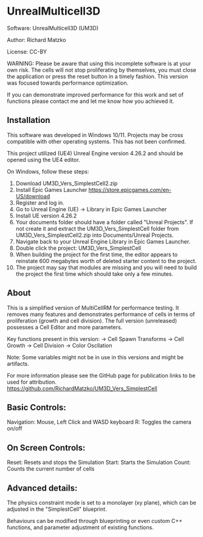 # UnrealMulticell3D

Software: UnrealMulticell3D (UM3D)

Author: Richard Matzko

License: CC-BY

WARNING: Please be aware that using this incomplete software is at your own risk. The cells will not stop proliferating by themselves, you must close the application or press the reset button in a timely fashion. This version was focused towards performance optimization.

If you can demonstrate improved performance for this work and set of functions please contact me and let me know how you achieved it.

Installation
------------
This software was developed in Windows 10/11. Projects may be cross compatible with other operating systems. This has not been confirmed.

This project utilized (UE4) Unreal Engine version 4.26.2 and should be opened using the UE4 editor.

On Windows, follow these steps:

1. Download UM3D_Vers_SimplestCell2.zip
1. Install Epic Games Launcher https://store.epicgames.com/en-US/download
2. Register and log in.
3. Go to Unreal Engine (UE) -> Library in Epic Games Launcher
4. Install UE version 4.26.2
5. Your documents folder should have a folder called "Unreal Projects". If not create it and extract the UM3D_Vers_SimplestCell folder from UM3D_Vers_SimplestCell2.zip into Documents/Unreal Projects.
6. Navigate back to your Unreal Engine Library in Epic Games Launcher.
7. Double click the project: UM3D_Vers_SimplestCell
8. When building the project for the first time, the editor appears to reinstate 600 megabytes worth of deleted starter content to the project.
9. The project may say that modules are missing and you will need to build the project the first time which should take only a few minutes.

About
-----
This is a simplified version of MultiCellRM for performance testing. It removes many features and demonstrates performance of cells in terms of proliferation (growth and cell division). The full version (unreleased) possesses a Cell Editor and more parameters.

Key functions present in this version:
-> Cell Spawn Transforms
-> Cell Growth
-> Cell Division
-> Color Oscllation

Note: Some variables might not be in use in this versions and might be artifacts.

For more information please see the GitHub page for publication links to be used for attribution.
https://github.com/RichardMatzko/UM3D_Vers_SimplestCell

Basic Controls:
--------------
Navigation: Mouse, Left Click and WASD keyboard
R: Toggles the camera on/off

On Screen Controls:
------------------
Reset: Resets and stops the Simulation
Start: Starts the Simulation
Count: Counts the current number of cells

Advanced details:
---------------
The physics constraint mode is set to a monolayer (xy plane), which can be adjusted in the "SimplestCell" blueprint.

Behaviours can be modified through blueprinting or even custom C++ functions, and parameter adjustment of existing functions.

